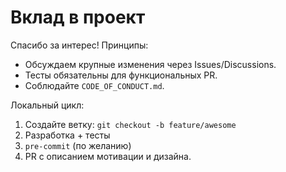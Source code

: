 # Вклад в проект

Спасибо за интерес! Принципы:
- Обсуждаем крупные изменения через Issues/Discussions.
- Тесты обязательны для функциональных PR.
- Соблюдайте `CODE_OF_CONDUCT.md`.

Локальный цикл:
1. Создайте ветку: `git checkout -b feature/awesome`
2. Разработка + тесты
3. `pre-commit` (по желанию)
4. PR с описанием мотивации и дизайна.
